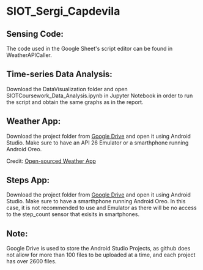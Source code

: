 # SIOT_Sergi_Capdevila

Sensing Code:
- 
The code used in the Google Sheet's script editor can be found in WeatherAPICaller.

Time-series Data Analysis:
-
Download the DataVisualization folder and open SIOTCoursework_Data_Analysis.ipynb in Jupyter Notebook in order to run the script and obtain the same graphs as in the report. 

Weather App:
-
Download the project folder from [Google Drive](https://drive.google.com/drive/folders/17_ckHAPXFfEpJq3NY8VKTbrM1lNQBAuY?usp=sharing) and open it using Android Studio. Make sure to have an API 26 Emulator or a smarthphone running Android Oreo.

Credit: [Open-sourced Weather App](https://androstock.com/tutorials/create-a-weather-app-on-android-android-studio.html)

Steps App:
-
Download the project folder from [Google Drive](https://drive.google.com/drive/folders/15q9C5ZAS6t0bGG3JA0qaTGuzVfG16T-E?usp=sharing) and open it using Android Studio. Make sure to have a smarthphone running Android Oreo. In this case, it is not recommended to use and Emulator as there will be no access to the step_count sensor that exisits in smartphones. 

Note:
- 
Google Drive is used to store the Android Studio Projects, as github does not allow for more than 100 files to be uploaded at a time, and each project has over 2600 files. 
